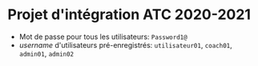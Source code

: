 # Projet d'intégration ATC 2020-2021

- Mot de passe pour tous les utilisateurs: `Password1@` 
- *username* d'utilisateurs pré-enregistrés: `utilisateur01`, `coach01`, `admin01`, `admin02`



  
  
  
  
